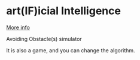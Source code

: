 # art(IF)icial Intelligence

[More info](https://github.com/frychicken/art-IF-icial-Intelligence/blob/master/README.md)

Avoiding Obstacle(s) simulator 

It is also a game, and you can change the algorithm.